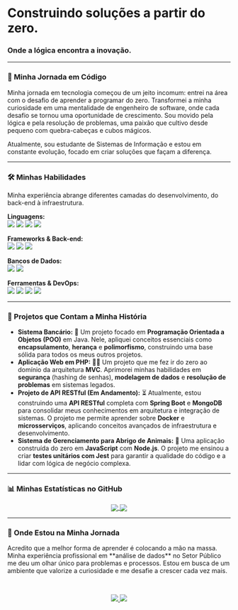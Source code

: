 <h1>Construindo soluções a partir do zero.</h1>

<h3>Onde a lógica encontra a inovação.</h3>

---

### 🚀 Minha Jornada em Código

<p align="left">
  Minha jornada em tecnologia começou de um jeito incomum: entrei na área com o desafio de aprender a programar do zero. Transformei a minha curiosidade em uma mentalidade de engenheiro de software, onde cada desafio se tornou uma oportunidade de crescimento. Sou movido pela lógica e pela resolução de problemas, uma paixão que cultivo desde pequeno com quebra-cabeças e cubos mágicos.
</p>

<p align="left">
  Atualmente, sou estudante de Sistemas de Informação e estou em constante evolução, focado em criar soluções que façam a diferença.
</p>

---

### 🛠️ Minhas Habilidades

<p align="left">
  Minha experiência abrange diferentes camadas do desenvolvimento, do back-end à infraestrutura.
</p>

<p align="left">
  <b>Linguagens:</b><br>
  <img src="https://img.shields.io/badge/-Java-007396?style=flat-square&logo=java&logoColor=white" />
  <img src="https://img.shields.io/badge/-PHP-7A86B8?style=flat-square&logo=php&logoColor=white" />
  <img src="https://img.shields.io/badge/-JavaScript-F7DF1E?style=flat-square&logo=javascript&logoColor=black" />
  <img src="https://img.shields.io/badge/-SQL-4479A1?style=flat-square&logo=postgresql&logoColor=white" />
</p>

<p align="left">
  <b>Frameworks & Back-end:</b><br>
  <img src="https://img.shields.io/badge/-Spring_Boot-6DB33F?style=flat-square&logo=spring&logoColor=white" />
  <img src="https://img.shields.io/badge/-Node.js-339933?style=flat-square&logo=nodedotjs&logoColor=white" />
  <img src="https://img.shields.io/badge/-React-61DAFB?style=flat-square&logo=react&logoColor=black" />
</p>

<p align="left">
  <b>Bancos de Dados:</b><br>
  <img src="https://img.shields.io/badge/-MySQL-4479A1?style=flat-square&logo=mysql&logoColor=white" />
  <img src="https://img.shields.io/badge/-MongoDB-47A248?style=flat-square&logo=mongodb&logoColor=white" />
</p>

<p align="left">
  <b>Ferramentas & DevOps:</b><br>
  <img src="https://img.shields.io/badge/-Git-F05032?style=flat-square&logo=git&logoColor=white" />
  <img src="https://img.shields.io/badge/-GitHub-181717?style=flat-square&logo=github&logoColor=white" />
  <img src="https://img.shields.io/badge/-Docker-2496ED?style=flat-square&logo=docker&logoColor=white" />
  <img src="https://img.shields.io/badge/-VS_Code-007ACC?style=flat-square&logo=visual-studio-code&logoColor=white" />
</p>

---

### 🎯 Projetos que Contam a Minha História

- **Sistema Bancário:** 🏦 Um projeto focado em **Programação Orientada a Objetos (POO)** em Java. Nele, apliquei conceitos essenciais como **encapsulamento**, **herança** e **polimorfismo**, construindo uma base sólida para todos os meus outros projetos.
- **Aplicação Web em PHP:** 👨‍💻 Um projeto que me fez ir do zero ao domínio da arquitetura **MVC**. Aprimorei minhas habilidades em **segurança** (hashing de senhas), **modelagem de dados** e **resolução de problemas** em sistemas legados.
- **Projeto de API RESTful (Em Andamento):** ⏳ Atualmente, estou construindo uma **API RESTful** completa com **Spring Boot** e **MongoDB** para consolidar meus conhecimentos em arquitetura e integração de sistemas. O projeto me permite aprender sobre **Docker** e **microsserviços**, aplicando conceitos avançados de infraestrutura e desenvolvimento.
- **Sistema de Gerenciamento para Abrigo de Animais:** 🐶 Uma aplicação construída do zero em **JavaScript** com **Node.js**. O projeto me ensinou a criar **testes unitários com Jest** para garantir a qualidade do código e a lidar com lógica de negócio complexa.

---

### 📊 Minhas Estatísticas no GitHub

<p align="center">
  <a href="https://github.com/anuraghazra/github-readme-stats">
    <img align="center" src="https://github-readme-stats.vercel.app/api?username=MateusLima909&show_icons=true&theme=dracula&include_all_commits=true&count_private=true"/>
  </a>
  <a href="https://github.com/anuraghazra/github-readme-stats">
    <img align="center" src="https://github-readme-stats.vercel.app/api/top-langs/?username=MateusLima909&layout=compact&langs_count=8&theme=dracula"/>
  </a>
</p>

---

### 🌱 Onde Estou na Minha Jornada

<p align="left">
  Acredito que a melhor forma de aprender é colocando a mão na massa. Minha experiência profissional em **análise de dados** no Setor Público me deu um olhar único para problemas e processos. Estou em busca de um ambiente que valorize a curiosidade e me desafie a crescer cada vez mais.
</p>

<br>

<p align="center">
  <a href="https://www.linkedin.com/in/mateuslima-santos">
    <img src="https://img.shields.io/badge/-LinkedIn-blue?style=for-the-badge&logo=linkedin&logoColor=white" />
  </a>
  <a href="mailto:mateuslimasantos909@gmail.com">
    <img src="https://img.shields.io/badge/-Email-c14438?style=for-the-badge&logo=gmail&logoColor=white" />
  </a>
</p>
